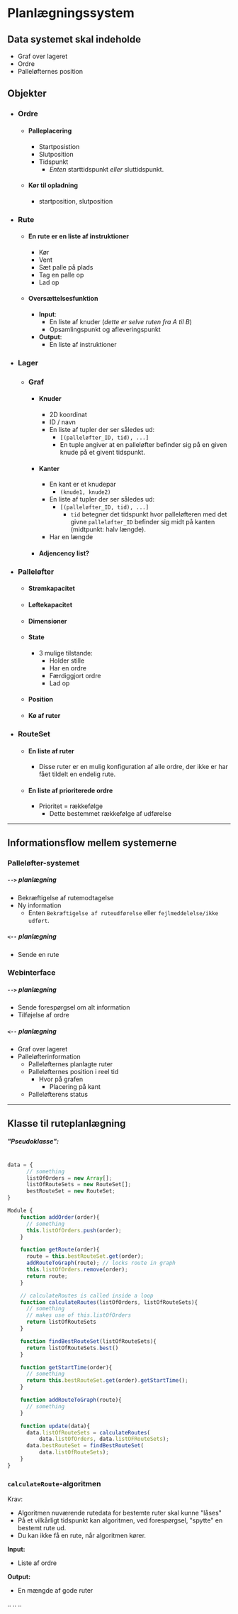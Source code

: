 # Planlægningssystem


## Data systemet skal indeholde
- Graf over lageret
- Ordre
- Palleløfternes position

## Objekter

- ### Ordre
  - #### Palleplacering
    - Startposistion
    - Slutposition
    - Tidspunkt 
      - *Enten* starttidspunkt *eller* sluttidspunkt.
  - #### Kør til opladning
    - startposition, slutposition


- ### Rute
  - #### En rute er en liste af instruktioner
    - Kør
    - Vent
    - Sæt palle på plads 
    - Tag en palle op
    - Lad op
  - #### Oversættelsesfunktion
    - **Input**: 
      - En liste af knuder (*dette er selve ruten fra A til B*)
      - Opsamlingspunkt og afleveringspunkt
    - **Output**: 
      - En liste af instruktioner


- ### Lager
  - ### Graf
    - #### Knuder 
      - 2D koordinat
      - ID / navn
      - En liste af tupler der ser således ud:
        -  `[(palleløfter_ID, tid), ...]`
        -  En tuple angiver at en palleløfter befinder sig på en given knude på et givent tidspunkt.
    - #### Kanter  
      - En kant er et knudepar
        - `(knude1, knude2)`
      - En liste af tupler der ser således ud:
        - `[(palleløfter_ID, tid), ...]`
          - `tid` betegner det tidspunkt hvor palleløfteren med det givne `palleløfter_ID` befinder sig midt på kanten (midtpunkt: halv længde). 
      - Har en længde
  
    - #### Adjencency list?

- ### Palleløfter
  - #### Strømkapacitet
  - #### Løftekapacitet
  - #### Dimensioner
  - #### State
    - 3 mulige tilstande:
      - Holder stille
      - Har en ordre
      - Færdiggjort ordre
      - Lad op
  - #### Position
  - #### Kø af ruter

- ### RouteSet
  - #### En liste af ruter
    - Disse ruter er en mulig konfiguration af alle ordre, der ikke er har fået tildelt en endelig rute. 
  - #### En liste af prioriterede ordre
    - Prioritet = rækkefølge
      - Dette bestemmet rækkefølge af udførelse

---

## Informationsflow mellem systemerne

### Palleløfter-systemet
##### `-->` planlægning
- Bekræftigelse af rutemodtagelse
- Ny information
  - Enten `Bekræftigelse af ruteudførelse` eller `fejlmeddelelse/ikke udført`. 

##### `<--` planlægning
- Sende en rute

### Webinterface
##### `-->` planlægning
- Sende forespørgsel om alt information 
- Tilføjelse af ordre

##### `<--` planlægning
- Graf over lageret
- Palleløfterinformation
  - Palleløfternes planlagte ruter
  - Palleløfternes position i reel tid
    - Hvor på grafen
      - Placering på kant
  - Palleløfterens status


--- 

## Klasse til ruteplanlægning

##### "Pseudoklasse":
```javascript

data = {
      // something
      listOfOrders = new Array[];
      listOfRouteSets = new RouteSet[]; 
      bestRouteSet = new RouteSet; 
}

Module {
    function addOrder(order){
      // something
      this.listOfOrders.push(order);
    }

    function getRoute(order){
      route = this.bestRouteSet.get(order);
      addRouteToGraph(route); // locks route in graph
      this.listOfOrders.remove(order);
      return route;
    }

    // calculateRoutes is called inside a loop
    function calculateRoutes(listOfOrders, listOfRouteSets){
      // something
      // makes use of this.listOfOrders
      return listOfRouteSets
    }

    function findBestRouteSet(listOfRouteSets){
      return listOfRouteSets.best()
    }

    function getStartTime(order){
      // something
      return this.bestRouteSet.get(order).getStartTime();
    }

    function addRouteToGraph(route){
      // something
    }

    function update(data){
      data.listOfRouteSets = calculateRoutes(
          data.listOfOrders, data.listOFRouteSets);
      data.bestRouteSet = findBestRouteSet( 
          data.listOfRouteSets);
    }
}

```

### `calculateRoute`-algoritmen

Krav: 
- Algoritmen nuværende rutedata for bestemte ruter skal kunne "låses"
- På et vilkårligt tidspunkt kan algoritmen, ved forespørgsel, "spytte" en bestemt rute ud.
- Du kan ikke få en rute, når algoritmen kører.

**Input:**
- Liste af ordre

**Output:**
- En mængde af gode ruter


..
..
..




